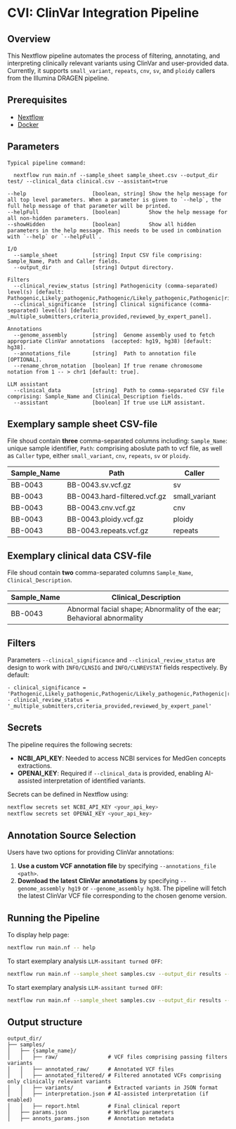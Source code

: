 # CVI: ClinVar Integration Pipeline


## Overview
This Nextflow pipeline automates the process of filtering, annotating, and interpreting clinically relevant variants using ClinVar and user-provided data. Currently, it supports `small_variant`, `repeats`, `cnv`, `sv`, and `ploidy` callers from the Illumina DRAGEN pipeline.


## Prerequisites
- [Nextflow](https://www.nextflow.io/)
- [Docker](https://www.docker.com/) 


## Parameters
```
Typical pipeline command:

  nextflow run main.nf --sample_sheet sample_sheet.csv --output_dir test/ --clinical_data clinical.csv --assistant=true

--help                     [boolean, string] Show the help message for all top level parameters. When a parameter is given to `--help`, the full help message of that parameter will be printed. 
--helpFull                 [boolean]         Show the help message for all non-hidden parameters. 
--showHidden               [boolean]         Show all hidden parameters in the help message. This needs to be used in combination with `--help` or `--helpFull`. 

I/O
  --sample_sheet           [string] Input CSV file comprising: Sample_Name, Path and Caller fields.
  --output_dir             [string] Output directory.

Filters
  --clinical_review_status [string] Pathogenicity (comma-separated) level(s) [default: Pathogenic,Likely_pathogenic,Pathogenic/Likely_pathogenic,Pathogenic|risk_factor].
  --clinical_significance  [string] Clinical significance (comma-separated) level(s) [default: _multiple_submitters,criteria_provided,reviewed_by_expert_panel].

Annotations
  --genome_assembly        [string]  Genome assembly used to fetch appropriate ClinVar annotations  (accepted: hg19, hg38) [default: hg38].
  --annotations_file       [string]  Path to annotation file [OPTIONAL].
  --rename_chrom_notation  [boolean] If true rename chromosome notation from 1 -- > chr1 [default: true].

LLM assistant
  --clinical_data          [string]  Path to comma-separated CSV file comprising: Sample_Name and Clinical_Description fields. 
  --assistant              [boolean] If true use LLM assistant.
```

## Exemplary sample sheet CSV-file
File shoud contain **three** comma-separated columns including: `Sample_Name`: unique sample identifier, `Path`: comprising aboslute path to vcf file, as well as `Caller` type, either `small_variant`, `cnv`, `repeats`, `sv` or `ploidy`.

| Sample_Name | Path | Caller |
|-------------|------|--------|
| BB-0043 | BB-0043.sv.vcf.gz | sv |
| BB-0043 | BB-0043.hard-filtered.vcf.gz | small_variant |
| BB-0043 | BB-0043.cnv.vcf.gz | cnv |
| BB-0043 | BB-0043.ploidy.vcf.gz | ploidy |
| BB-0043 | BB-0043.repeats.vcf.gz | repeats |


## Exemplary clinical data CSV-file
File shoud contain **two** comma-separated columns `Sample_Name`, `Clinical_Description`.

| Sample_Name | Clinical_Description |
|-------------|-------------------------------------------------------------------|
| BB-0043 | Abnormal facial shape; Abnormality of the ear; Behavioral abnormality |


## Filters
Parameters `--clinical_significance` and `--clinical_review_status` are design to work with `INFO/CLNSIG` and `INFO/CLNREVSTAT` fields respectively.
By default:

    - clinical_significance = 'Pathogenic,Likely_pathogenic,Pathogenic/Likely_pathogenic,Pathogenic|risk_factor'
    - clinical_review_status = '_multiple_submitters,criteria_provided,reviewed_by_expert_panel'


## Secrets
The pipeline requires the following secrets:

- **NCBI_API_KEY**: Needed to access NCBI services for MedGen concepts extractions.
- **OPENAI_KEY**: Required if `--clinical_data` is provided, enabling AI-assisted interpretation of identified variants.

Secrets can be defined in Nextflow using:
```sh
nextflow secrets set NCBI_API_KEY <your_api_key>
nextflow secrets set OPENAI_KEY <your_api_key>
```


## Annotation Source Selection
Users have two options for providing ClinVar annotations:
1. **Use a custom VCF annotation file** by specifying `--annotations_file <path>`.
2. **Download the latest ClinVar annotations** by specifying `--genome_assembly hg19` or `--genome_assembly hg38`. The pipeline will fetch the latest ClinVar VCF file corresponding to the chosen genome version.


## Running the Pipeline
To display help page:
```sh
nextflow run main.nf -- help
```

To start exemplary analysis `LLM-assitant turned OFF`:
```sh
nextflow run main.nf --sample_sheet samples.csv --output_dir results --genome_assembly hg38
```

To start exemplary analysis `LLM-assitant turned OFF`:
```sh
nextflow run main.nf --sample_sheet samples.csv --output_dir results --genome_assembly hg38 --clinical_data clinical.csv --assistant=true
```

## Output structure
```
output_dir/
├── samples/
│   ├── {sample_name}/
│   │   ├── raw/                # VCF files comprising passing filters variants
│   │   ├── annotated_raw/      # Annotated VCF files
│   │   ├── annotated_filtered/ # Filtered annotated VCFs comprising only clinically relevant variants
│   │   ├── variants/           # Extracted variants in JSON format
│   │   ├── interpretation.json # AI-assisted interpretation (if enabled)
│   │   ├── report.html         # Final clinical report
│   ├── params.json             # Workflow parameters
│   ├── annots_params.json      # Annotation metadata
```

